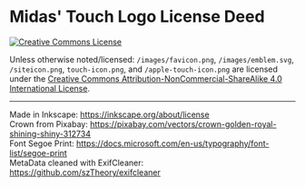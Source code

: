# Midas' Touch Logo License Deed

<a rel="license" href="http://creativecommons.org/licenses/by-nc-sa/4.0/"><img alt="Creative Commons License" style="border-width:0" src="https://i.creativecommons.org/l/by-nc-sa/4.0/88x31.png" /></a><br />

Unless otherwise noted/licensed: `/images/favicon.png`, `/images/emblem.svg`, `/siteicon.png`, `touch-icon.png`, and `/apple-touch-icon.png` are licensed under the <a rel="license" href="http://creativecommons.org/licenses/by-nc-sa/4.0/">Creative Commons Attribution-NonCommercial-ShareAlike 4.0 International License</a>.


---
Made in Inkscape: https://inkscape.org/about/license <br>
Crown from Pixabay: https://pixabay.com/vectors/crown-golden-royal-shining-shiny-312734 <br>
Font Segoe Print: https://docs.microsoft.com/en-us/typography/font-list/segoe-print <br>
MetaData cleaned with ExifCleaner: https://github.com/szTheory/exifcleaner <br>
